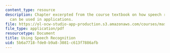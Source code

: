 ```yaml
---
content_type: resource
description: Chapter excerpted from the course textbook on how speech recognition
  can be used in applications.
file: https://ol-ocw-studio-app-production.s3.amazonaws.com/courses/mas-632-conversational-computer-systems-fall-2008/5b6a7718fde0b9a83081c613f7886afb_shmandt_txt_ch8.pdf
file_type: application/pdf
resourcetype: Document
title: Using Speech Recognition
uid: 5b6a7718-fde0-b9a8-3081-c613f7886afb
---
```

